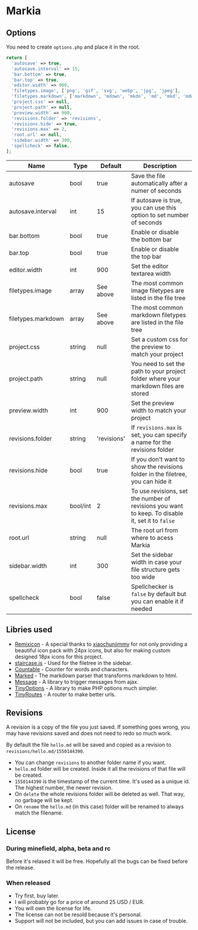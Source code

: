 # Markia

## Options

You need to create `options.php` and place it in the root.

```php
return [
  'autosave' => true,
  'autosave.interval' => 15,
  'bar.bottom' => true,
  'bar.top' => true,
  'editor.width' => 900,
  'filetypes.image', ['png', 'gif', 'svg', 'webp', 'jpg', 'jpeg'],
  'filetypes.markdown', ['markdown', 'mdown', 'mkdn', 'md', 'mkd', 'mdwn', 'mdtxt', 'mdtext', 'text', 'rmd', 'txt', ''],
  'project.css' => null,
  'project.path' => null,
  'preview.width' => 900,
  'revisions.folder' => 'revisions',
  'revisions.hide' => true,
  'revisions.max' => 2,
  'root.url' => null,
  'sidebar.width' => 300,
  'spellcheck' => false,
];
```

| Name               | Type     | Default     | Description |
| ------------------ | -------- | ----------- | ----------- |
| autosave           | bool     | true        | Save the file automatically after a numer of seconds |
| autosave.interval  | int      | 15          | If autosave is true, you can use this option to set number of seconds |
| bar.bottom         | bool     | true        | Enable or disable the bottom bar |
| bar.top            | bool     | true        | Enable or disable the top bar |
| editor.width       | int      | 900         | Set the editor textarea width |
| filetypes.image    | array    | See above   | The most common image filetypes are listed in the file tree |
| filetypes.markdown | array    | See above   | The most common markdown filetypes are listed in the file tree |
| project.css        | string   | null        | Set a custom css for the preview to match your project |
| project.path       | string   | null        | You need to set the path to your project folder where your markdown files are stored |
| preview.width      | int      | 900         | Set the preview width to match your project |
| revisions.folder   | string   | 'revisions' | If `revisions.max` is set, you can specify a name for the revisions folder |
| revisions.hide     | bool     | true        | If you don't want to show the revisions folder in the filetree, you can hide it |
| revisions.max      | bool/int | 2           | To use revisions, set the number of revisions you want to keep. To disable it, set it to `false` |
| root.url           | string   | null        | The root url from where to acess Markia |
| sidebar.width      | int      | 300         | Set the sidebar width in case your file structure gets too wide |
| spellcheck         | bool     | false       | Spellchecker is `false` by default but you can enable it if needed |

## Libries used

- [Remixicon](https://remixicon.com/) - A special thanks to [xiaochunjimmy](https://github.com/xiaochunjimmy) for not only providing a beautiful icon pack with 24px icons, but also for making custom designed 18px icons for this project.
- [staircase.js](https://github.com/jenstornell/staircase.js) - Used for the filetree in the sidebar.
- [Countable](https://github.com/RadLikeWhoa/Countable) - Counter for words and characters.
- [Marked](https://github.com/markedjs/marked) - The markdown parser that transforms markdown to html.
- [Message](https://github.com/jenstornell/message.js) - A library to trigger messages from ajax.
- [TinyOptions](https://github.com/jenstornell/TinyOptions) - A library to make PHP options much simpler.
- [TinyRoutes](https://github.com/jenstornell/TinyRouter) - A router to make better urls.

## Revisions

A revision is a copy of the file you just saved. If something goes wrong, you may have revisions saved and does not need to redo so much work.

By default the file `hello.md` will be saved and copied as a revision to `revisions/hello.md/1550144390`.

- You can change `revisions` to another folder name if you want.
- `hello.md` folder will be created. Inside it all the revisions of that file will be created.
- `1550144390` is the timestamp of the current time. It's used as a unique id. The highest number, the newer revision.
- On `delete` the whole revisions folder will be deleted as well. That way, no garbage will be kept.
- On `rename` the `hello.md` (in this case) folder will be renamed to always match the filename.

## License

### During minefield, alpha, beta and rc

Before it's relased it will be free. Hopefully all the bugs can be fixed before the release.

### When released

- Try first, buy later.
- I will probably go for a price of around 25 USD / EUR.
- You will own the license for life.
- The license can not be resold because it's personal.
- Support will not be included, but you can add issues in case of trouble.